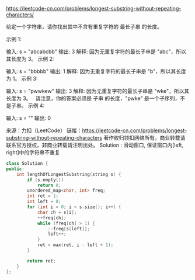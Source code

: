 
https://leetcode-cn.com/problems/longest-substring-without-repeating-characters/

给定一个字符串，请你找出其中不含有重复字符的 最长子串 的长度。


示例 1:

输入: s = "abcabcbb"
输出: 3 
解释: 因为无重复字符的最长子串是 "abc"，所以其长度为 3。
示例 2:

输入: s = "bbbbb"
输出: 1
解释: 因为无重复字符的最长子串是 "b"，所以其长度为 1。
示例 3:

输入: s = "pwwkew"
输出: 3
解释: 因为无重复字符的最长子串是 "wke"，所以其长度为 3。
     请注意，你的答案必须是 子串 的长度，"pwke" 是一个子序列，不是子串。
示例 4:

输入: s = ""
输出: 0

来源：力扣（LeetCode）
链接：https://leetcode-cn.com/problems/longest-substring-without-repeating-characters
著作权归领扣网络所有。商业转载请联系官方授权，非商业转载请注明出处。
Solution : 
滑动窗口, 保证窗口内[left, right]中的字符串不重复

```cpp
class Solution {
public:
    int lengthOfLongestSubstring(string s) {
        if (s.empty())
            return 0;
        unordered_map<char, int> freq;
        int ret = 1;
        int left = 0;
        for (int i = 0; i < s.size(); i++) {
            char ch = s[i];
            ++freq[ch];
            while (freq[ch] > 1) {
                --freq[s[left]];
                left++;
            }
            ret = max(ret, i - left + 1);
        }

        return ret;
    }
};
```